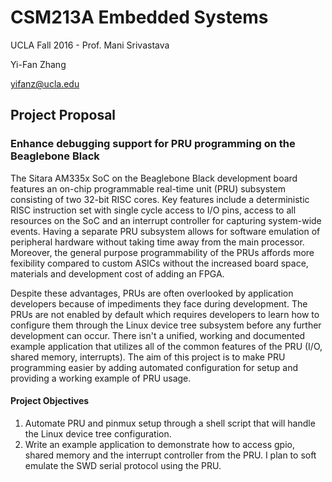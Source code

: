 # CSM213A Embedded Systems
UCLA Fall 2016 - Prof. Mani Srivastava

Yi-Fan Zhang

yifanz@ucla.edu

## Project Proposal 
### Enhance debugging support for PRU programming on the Beaglebone Black
The Sitara AM335x SoC on the Beaglebone Black development board features an on-chip programmable real-time unit (PRU) subsystem consisting of two 32-bit RISC cores.
Key features include a deterministic RISC instruction set with single cycle access to I/O pins, access to all resources on the SoC and an interrupt controller for capturing system-wide events.
Having a separate PRU subsystem allows for software emulation of peripheral hardware without taking time away from the main processor.
Moreover, the general purpose programmability of the PRUs affords more fexibility compared to custom ASICs without the increased board space, materials and development cost of adding an FPGA.

Despite these advantages, PRUs are often overlooked by application developers because of impediments they face during development. The PRUs are not enabled by default which requires developers to learn how to configure them through the Linux device tree subsystem before any further development can occur. There isn't a unified, working and documented example application that utilizes all of the common features of the PRU (I/O, shared memory, interrupts). The aim of this project is to make PRU programming easier by adding automated configuration for setup and providing a working example of PRU usage.

#### Project Objectives

1. Automate PRU and pinmux setup through a shell script that will handle the Linux device tree configuration.
2. Write an example application to demonstrate how to access gpio, shared memory and the interrupt controller from the PRU. I plan to soft emulate the SWD serial protocol using the PRU.
